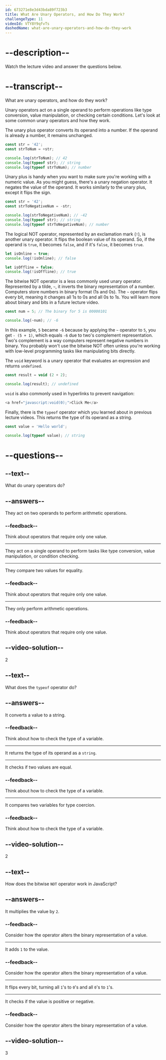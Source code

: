 ```yaml
---
id: 673271e8e3d43bda89f723b3
title: What Are Unary Operators, and How Do They Work?
challengeType: 11
videoId: VTY8Y9qfvTs
dashedName: what-are-unary-operators-and-how-do-they-work
---
```


# --description--

Watch the lecture video and answer the questions below.

# --transcript--

What are unary operators, and how do they work?

Unary operators act on a single operand to perform operations like type conversion, value manipulation, or checking certain conditions. Let's look at some common unary operators and how they work.

The unary plus operator converts its operand into a number. If the operand is already a number, it remains unchanged.

```js
const str = '42';
const strToNum = +str;

console.log(strToNum); // 42
console.log(typeof str); // string
console.log(typeof strToNum); // number
```

Unary plus is handy when you want to make sure you're working with a numeric value. As you might guess, there's a unary negation operator. It negates the value of the operand. It works similarly to the unary plus, except it flips the sign.

```js
const str = '42';
const strToNegativeNum = -str;

console.log(strToNegativeNum); // -42
console.log(typeof str); // string
console.log(typeof strToNegativeNum); // number
```

The logical NOT operator, represented by an exclamation mark (`!`), is another unary operator. It flips the boolean value of its operand. So, if the operand is `true`, it becomes `false`, and if it's `false`, it becomes `true`. 

```js
let isOnline = true;
console.log(!isOnline); // false

let isOffline = false;
console.log(!isOffline); // true
```

The bitwise NOT operator is a less commonly used unary operator. Represented by a tilde, `~`, it inverts the binary representation of a number. Computers store numbers in binary format (1s and 0s). The `~` operator flips every bit, meaning it changes all 1s to 0s and all 0s to 1s. You will learn more about binary and bits in a future lecture video.

```js
const num = 5; // The binary for 5 is 00000101

console.log(~num); // -6
```

In this example, `5` became `-6` because by applying the `~` operator to `5`, you get `- (5 + 1)`, which equals `-6` due to two's complement representation. Two's complement is a way computers represent negative numbers in binary. You probably won't use the bitwise NOT often unless you're working with low-level programming tasks like manipulating bits directly.

The `void` keyword is a unary operator that evaluates an expression and returns `undefined`.

```js
const result = void (2 + 2);

console.log(result); // undefined
```

`void` is also commonly used in hyperlinks to prevent navigation:

```js
<a href="javascript:void(0);">Click Me</a>
```

Finally, there is the `typeof` operator which you learned about in previous lecture videos. This returns the type of its operand as a string. 

```js
const value = 'Hello world';

console.log(typeof value); // string
```

# --questions--

## --text--

What do unary operators do?

## --answers--

They act on two operands to perform arithmetic operations.

### --feedback--

Think about operators that require only one value.

---

They act on a single operand to perform tasks like type conversion, value manipulation, or condition checking.

---

They compare two values for equality.

### --feedback--

Think about operators that require only one value.

---

They only perform arithmetic operations.

### --feedback--

Think about operators that require only one value.

## --video-solution--

2

## --text--

What does the `typeof` operator do?

## --answers--

It converts a value to a string.

### --feedback--

Think about how to check the type of a variable.

---

It returns the type of its operand as a `string`.

---

It checks if two values are equal.

### --feedback--

Think about how to check the type of a variable.

---

It compares two variables for type coercion.

### --feedback--

Think about how to check the type of a variable.

## --video-solution--

2

## --text--

How does the bitwise `NOT` operator work in JavaScript?

## --answers--

It multiplies the value by `2`.

### --feedback--

Consider how the operator alters the binary representation of a value.

---

It adds `1` to the value.

### --feedback--

Consider how the operator alters the binary representation of a value.

---

It flips every bit, turning all `1`'s to `0`'s and all `0`'s to `1`'s.

---

It checks if the value is positive or negative.

### --feedback--

Consider how the operator alters the binary representation of a value.

## --video-solution--

3
